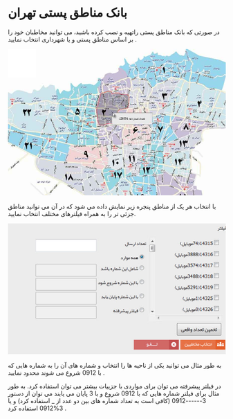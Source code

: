 #  بانک مناطق پستی تهران

در صورتی که بانک مناطق پستی راتهیه و نصب کرده باشید، می توانید مخاطبان خود را بر اساس مناطق پستی و یا شهرداری انتخاب نمایید .

![](TehranPostPart1.jpg)

با انتخاب هر یک از مناطق پنجره زیر نمایش داده می شود که در آن می توانید مناطق جزئی تر را به همراه فیلترهای مختلف انتخاب نمایید.

![](TehranPostPart2.jpg)

به طور مثال می توانید یکی از ناحیه ها را انتخاب و شماره های آن را به شماره هایی که با 0912 شروع می شوند محدود نمایید .

در فیلتر پیشرفته می توان برای مواردی با جزییات بیشتر می توان استفاده کرد. به طور مثال برای فیلتر شماره هایی که با 0912 شروع و با 3 پایان می یابند می توان از دستور  3------0912 (کافی است به تعداد شماره های بین دو عدد از _ استفاده کرد)  و یا 3%0912 استفاده کرد .
